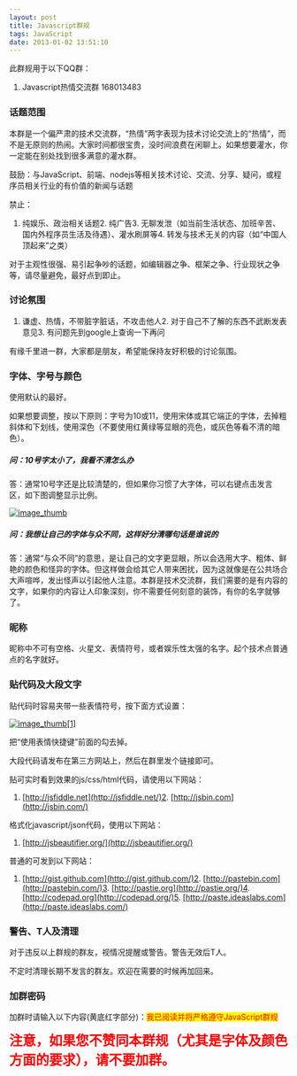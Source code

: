```yaml
---
layout: post
title: Javascript群规
tags: JavaScript
date: 2013-01-02 13:51:10
---
```


此群规用于以下QQ群：

1.  Javascript热情交流群 168013483

### 话题范围

本群是一个偏严肃的技术交流群，“热情”两字表现为技术讨论交流上的“热情”，而不是无原则的热闹。大家时间都很宝贵，没时间浪费在闲聊上。如果想要灌水，你一定能在别处找到很多满意的灌水群。

鼓励：与JavaScript、前端、nodejs等相关技术讨论、交流、分享、疑问，或程序员相关行业的有价值的新闻与话题

禁止：

1.  纯娱乐、政治相关话题2.  纯广告3.  无聊发泄（如当前生活状态、加班辛苦、国内外程序员生活及待遇）、灌水刷屏等4.  转发与技术无关的内容（如“中国人顶起来”之类）

对于主观性很强、易引起争吵的话题，如编辑器之争、框架之争、行业现状之争等，请尽量避免，最好点到即止。

### 讨论氛围

1.  谦虚、热情，不带脏字脏话，不攻击他人2.  对于自己不了解的东西不武断发表意见3.  有问题先到google上查询一下再问

有缘千里进一群，大家都是朋友，希望能保持友好积极的讨论氛围。

### 字体、字号与颜色

使用默认的最好。

如果想要调整，按以下原则：字号为10或11，使用宋体或其它端正的字体，去掉粗斜体和下划线，使用深色（不要使用红黄绿等显眼的亮色，或灰色等看不清的暗色）。

##### 问：10号字太小了，我看不清怎么办

答：通常10号字还是比较清楚的，但如果你习惯了大字体，可以右键点击发言区，如下图调整显示比例。

[![image_thumb](http://freewind.me/wp-content/uploads/2012/10/image_thumb_thumb.png "image_thumb")](http://freewind.me/wp-content/uploads/2012/10/image_thumb3.png)

##### 问：我想让自己的字体与众不同，这样好分清哪句话是谁说的

答：通常“与众不同”的意思，是让自己的文字更显眼，所以会选用大字、粗体、鲜艳的颜色和怪异的字体。但这样做会给其它人带来困扰，因为这就像是在公共场合大声喧哗，发出怪声以引起他人注意。本群是技术交流群，我们需要的是有内容的文字，如果你的内容让人印象深刻，你不需要任何刻意的装饰，有你的名字就够了。

### 昵称

昵称中不可有空格、火星文、表情符号，或者娱乐性太强的名字。起个技术点普通点的名字就好。

### 贴代码及大段文字

贴代码时容易夹带一些表情符号，按下面方式设置：

[![image_thumb[1]](http://freewind.me/wp-content/uploads/2012/10/image_thumb1_thumb.png "image_thumb[1]")](http://freewind.me/wp-content/uploads/2012/10/image_thumb11.png)

把“使用表情快捷键”前面的勾去掉。

大段代码请发布在第三方网站上，然后在群里发个链接即可。

贴可实时看到效果的js/css/html代码，请使用以下网站：

1.  [http://jsfiddle.net](http://jsfiddle.net/)2.  [http://jsbin.com](http://jsbin.com/)

格式化javascript/json代码，使用以下网站：

1.  [http://jsbeautifier.org/](http://jsbeautifier.org/)

普通的可发到以下网站：

1.  [http://gist.github.com](http://gist.github.com/)2.  [http://pastebin.com](http://pastebin.com/)3.  [http://pastie.org](http://pastie.org/)4.  [http://codepad.org](http://codepad.org/)5.  [http://paste.ideaslabs.com](http://paste.ideaslabs.com/)

### 警告、T人及清理

对于违反以上群规的群友，视情况提醒或警告。警告无效后T人。

不定时清理长期不发言的群友。欢迎在需要的时候再加回来。

### 加群密码

加群时请输入以下内容(黄底红字部分)：<font style="background-color: #ffff00" color="#ff0000">我已阅读并将严格遵守JavaScript群规</font>

<font color="#ff0000" size="5">**注意，如果您不赞同本群规（尤其是字体及颜色方面的要求），请不要加群。**</font>
